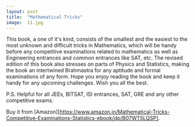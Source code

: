 ```yaml
---
layout: post
title:  "Mathematical Tricks"
image:  11.jpg
---
```

This book, a one of it's kind, consists of the smallest and the easiest to the most unknown and difficult tricks in Mathematics, which will be handy before any competitive examinations related to mathematics as well as Engineering entrances and common entrances like SAT, etc.
The revised edition of this book also stresses on parts of Physics and Statistics, making the book an intertwined Brahmastra for any aptitude and formal examinations of any form.
Hope you enjoy reading the book and keep it handy for any upcoming challenges. Wish you all the best.

P.S. Helpful for all JEEs, BITSAT, ISI entrances, SAT, GRE and any other competitive exams.

Buy it from [Amazon][https://www.amazon.in/Mathematical-Tricks-Competitive-Examinations-Statistics-ebook/dp/B07WT5LQSP].

